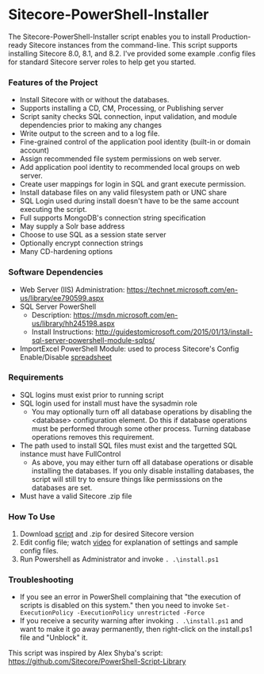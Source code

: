 Sitecore-PowerShell-Installer
=============================
The Sitecore-PowerShell-Installer script enables you to install Production-ready Sitecore instances from the command-line. This script supports installing Sitecore 8.0, 8.1, and 8.2. I've provided some example .config files for standard Sitecore server roles to help get you started.

### Features of the Project
- Install Sitecore with or without the databases.
- Supports installing a CD, CM, Processing, or Publishing server
- Script sanity checks SQL connection, input validation, and module dependencies prior to making any changes
- Write output to the screen and to a log file.
- Fine-grained control of the application pool identity (built-in or domain account)
- Assign recommended file system permissions on web server.
- Add application pool identity to recommended local groups on web server.
- Create user mappings for login in SQL and grant execute permission.
- Install database files on any valid filesystem path or UNC share
- SQL Login used during install doesn't have to be the same account executing the script.
- Full supports MongoDB's connection string specification
- May supply a Solr base address
- Choose to use SQL as a session state server
- Optionally encrypt connection strings
- Many CD-hardening options

### Software Dependencies
- Web Server (IIS) Administration: https://technet.microsoft.com/en-us/library/ee790599.aspx
- SQL Server PowerShell
  - Description: https://msdn.microsoft.com/en-us/library/hh245198.aspx
  - Install Instructions: http://guidestomicrosoft.com/2015/01/13/install-sql-server-powershell-module-sqlps/
- ImportExcel PowerShell Module: used to process Sitecore's Config Enable/Disable [spreadsheet](https://doc.sitecore.net/sitecore_experience_platform/setting_up_and_maintaining/xdb/configuring_servers/server_configuration_resources)

### Requirements
- SQL logins must exist prior to running script
- SQL login used for install must have the sysadmin role
  - You may optionally turn off all database operations by disabling the &lt;database&gt; configuration element. Do this if database operations must be performed through some other process. Turning database operations removes this requirement.
- The path used to install SQL files must exist and the targetted SQL instance must have FullControl
  - As above, you may either turn off all database operations or disable installing the databases. If you only disable installing databases, the script will still try to ensure things like permisssions on the databases are set.
- Must have a valid Sitecore .zip file

### How To Use
1. Download [script](https://github.com/patrickperrone/Sitecore-PowerShell-Installer/archive/master.zip) and .zip for desired Sitecore version
2. Edit config file; watch [video](https://www.youtube.com/watch?v=xFp0cUWsLXA) for explanation of settings and sample config files.
3. Run Powershell as Administrator and invoke ```. .\install.ps1```

### Troubleshooting
- If you see an error in PowerShell complaining that "the execution of scripts is disabled on this system." then you need to invoke ```Set-ExecutionPolicy -ExecutionPolicy unrestricted -Force```
- If you receive a security warning after invoking ```. .\install.ps1``` and want to make it go away permanently, then right-click on the install.ps1 file and "Unblock" it.

This script was inspired by Alex Shyba's script: https://github.com/Sitecore/PowerShell-Script-Library
